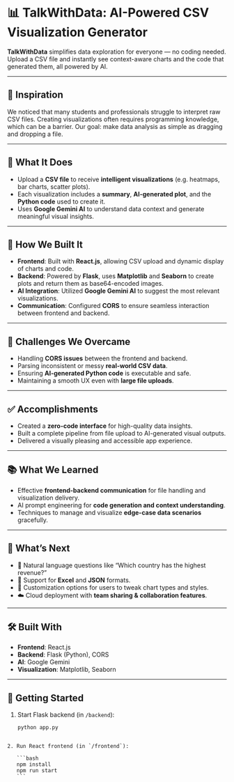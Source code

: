 # 📊 TalkWithData: AI-Powered CSV Visualization Generator

**TalkWithData** simplifies data exploration for everyone — no coding needed. Upload a CSV file and instantly see context-aware charts and the code that generated them, all powered by AI.

---

## 🌟 Inspiration

We noticed that many students and professionals struggle to interpret raw CSV files. Creating visualizations often requires programming knowledge, which can be a barrier. Our goal: make data analysis as simple as dragging and dropping a file.

---

## 🚀 What It Does

- Upload a **CSV file** to receive **intelligent visualizations** (e.g. heatmaps, bar charts, scatter plots).
- Each visualization includes a **summary**, **AI-generated plot**, and the **Python code** used to create it.
- Uses **Google Gemini AI** to understand data context and generate meaningful visual insights.

---

## 🧱 How We Built It

- **Frontend**: Built with **React.js**, allowing CSV upload and dynamic display of charts and code.
- **Backend**: Powered by **Flask**, uses **Matplotlib** and **Seaborn** to create plots and return them as base64-encoded images.
- **AI Integration**: Utilized **Google Gemini AI** to suggest the most relevant visualizations.
- **Communication**: Configured **CORS** to ensure seamless interaction between frontend and backend.

---

## 🧗 Challenges We Overcame

- Handling **CORS issues** between the frontend and backend.
- Parsing inconsistent or messy **real-world CSV data**.
- Ensuring **AI-generated Python code** is executable and safe.
- Maintaining a smooth UX even with **large file uploads**.

---

## ✅ Accomplishments

- Created a **zero-code interface** for high-quality data insights.
- Built a complete pipeline from file upload to AI-generated visual outputs.
- Delivered a visually pleasing and accessible app experience.

---

## 📚 What We Learned

- Effective **frontend-backend communication** for file handling and visualization delivery.
- AI prompt engineering for **code generation and context understanding**.
- Techniques to manage and visualize **edge-case data scenarios** gracefully.

---

## 🔮 What’s Next

- 💬 Natural language questions like “Which country has the highest revenue?”
- 📂 Support for **Excel** and **JSON** formats.
- 🎨 Customization options for users to tweak chart types and styles.
- ☁️ Cloud deployment with **team sharing & collaboration features**.

---

## 🛠️ Built With

- **Frontend**: React.js
- **Backend**: Flask (Python), CORS
- **AI**: Google Gemini
- **Visualization**: Matplotlib, Seaborn

---

## 🧪 Getting Started

1. Start Flask backend (in `/backend`):
   ```bash
   python app.py
````

2. Run React frontend (in `/frontend`):

   ```bash
   npm install
   npm run start
   ```
